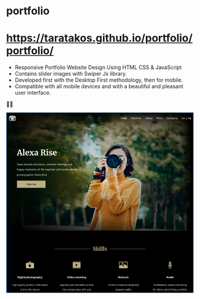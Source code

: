 # portfolio
# https://taratakos.github.io/portfolio/portfolio/
<!-- # Responsive Shoe Website -->
<!-- ## [Watch it on youtube](https://youtu.com) -->
<!-- ### Responsive Shoe Website -->

- Responsive Portfolio Website Design Using HTML CSS & JavaScript
- Contains slider images with Swiper Js library.
- Developed first with the Desktop First methodology, then for mobile.
- Compatible with all mobile devices and with a beautiful and pleasant user interface.

💛💙 

![preview img](/preview.png)
